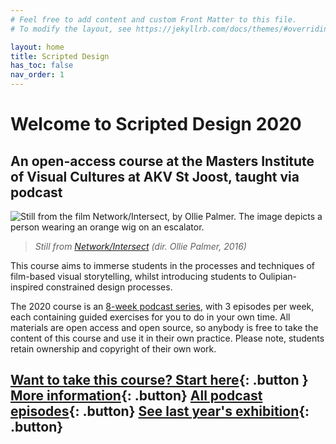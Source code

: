 ```yaml
---
# Feel free to add content and custom Front Matter to this file.
# To modify the layout, see https://jekyllrb.com/docs/themes/#overriding-theme-defaults

layout: home
title: Scripted Design
has_toc: false
nav_order: 1
---
```



# Welcome to Scripted Design 2020

## An open-access course at the Masters Institute of Visual Cultures at AKV St Joost, taught via podcast

<div class="img-wrapper">
<img src="/assets/net-int1.jpg" alt="Still from the film Network/Intersect, by Ollie Palmer. The image depicts a person wearing an orange wig on an escalator.">
</div>

> *Still from [Network/Intersect](https://olliepalmer.com/network-intersect) (dir. Ollie Palmer, 2016)*

This course aims to immerse students in the processes and techniques of film-based visual storytelling, whilst introducing students to Oulipian-inspired constrained design processes.

The 2020 course is an [8-week podcast series](/2020/classes), with 3 episodes per week, each containing guided exercises for you to do in your own time. All materials are open access and open source, so anybody is free to take the content of this course and use it in their own practice. Please note, students retain ownership and copyright of their own work.

## [Want to take this course? Start here](/2020/classes/w00e00){: .button } [More information](/2020/about#course-overview){: .button} [All podcast episodes](/2020/classes/){: .button} [See last year's exhibition](/2019/exhibition){: .button}
